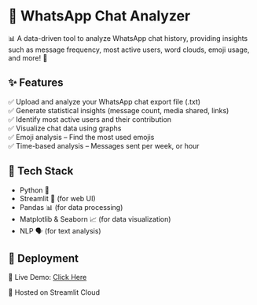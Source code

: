 # 📌 WhatsApp Chat Analyzer

📊 A data-driven tool to analyze WhatsApp chat history, providing insights such as message frequency, most active users, word clouds, emoji usage, and more! 🚀
## ✨ Features
✅ Upload and analyze your WhatsApp chat export file (.txt)  
✅ Generate statistical insights (message count, media shared, links)  
✅ Identify most active users and their contribution  
✅ Visualize chat data using graphs  
✅ Emoji analysis – Find the most used emojis  
✅ Time-based analysis – Messages sent per week, or hour  

## 🔧 Tech Stack
- Python 🐍
- Streamlit 🎨 (for web UI)
- Pandas 📊 (for data processing)
- Matplotlib & Seaborn 📈 (for data visualization)
- NLP 🗣️ (for text analysis)

## 🚀 Deployment
🔹 Live Demo: [Click Here](https://paridhi-whatsapp-chat-analyzer-app.streamlit.app)

🔹 Hosted on Streamlit Cloud
